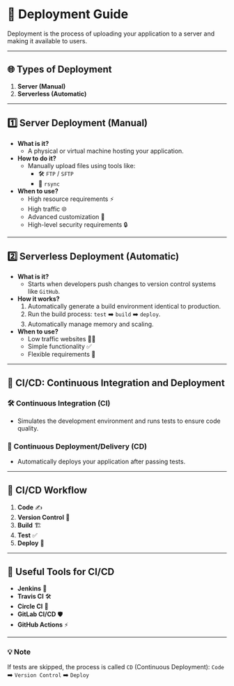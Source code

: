 # 📑 Deployment Guide

Deployment is the process of uploading your application to a server and making it available to users.

---

## 🌐 Types of Deployment
1. **Server (Manual)**
2. **Serverless (Automatic)**

---

## 1️⃣ Server Deployment (Manual)
- **What is it?**
  - A physical or virtual machine hosting your application.
- **How to do it?**
  - Manually upload files using tools like:
    - 🛠️ `FTP` / `SFTP`
    - 🔄 `rsync`
- **When to use?**
  - High resource requirements ⚡
  - High traffic 🌐
  - Advanced customization 🔧
  - High-level security requirements 🔒

---

## 2️⃣ Serverless Deployment (Automatic)
- **What is it?**
  - Starts when developers push changes to version control systems like `GitHub`.
- **How it works?**
  1. Automatically generate a build environment identical to production.
  2. Run the build process: `test` ➡️ `build` ➡️ `deploy`.
  3. Automatically manage memory and scaling.
- **When to use?**
  - Low traffic websites 🧑‍💻
  - Simple functionality ✅
  - Flexible requirements 🔄

---

## 🤝 CI/CD: Continuous Integration and Deployment

### 🛠️ Continuous Integration (CI)
- Simulates the development environment and runs tests to ensure code quality.

### 🚀 Continuous Deployment/Delivery (CD)
- Automatically deploys your application after passing tests.

---

## 🔄 CI/CD Workflow
1. **Code** ✍️
2. **Version Control** 📂
3. **Build** 🏗️
4. **Test** ✅
5. **Deploy** 🚀

---

## 🔧 Useful Tools for CI/CD
- **Jenkins** 🤖
- **Travis CI** 🛠️
- **Circle CI** 🔄
- **GitLab CI/CD** 🛡️
- **GitHub Actions** ⚡

---

### 💡 Note
If tests are skipped, the process is called `CD` (Continuous Deployment): 
`Code` ➡️ `Version Control` ➡️ `Deploy`

